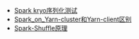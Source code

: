 * [Spark kryo序列化测试](Spark/spark使用序列化.md)
* [Spark_on_Yarn-cluster和Yarn-client区别](Spark/Spark_on_Yarn-cluster和Yarn-client区别.md)
* [Spark-Shuffle原理](Spark/Spark-Shuffle原理.md)

